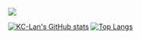 ![](https://komarev.com/ghpvc/?username=KC-Lan)

[![KC-Lan's GitHub stats](https://github-readme-stats.vercel.app/api?username=KC-Lan&show_icons=true&theme=algolia)](https://github.com/anuraghazra/github-readme-stats)
[![Top Langs](https://github-readme-stats.vercel.app/api/top-langs/?username=KC-Lan&layout=compact&theme=tokyonight)](https://github.com/anuraghazra/github-readme-stats)

